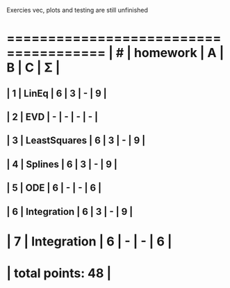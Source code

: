 Exercies vec, plots and testing are still unfinished

 ======================================
| #  | homework      | A | B | C | Σ   |
 ======================================
| 1  | LinEq         | 6 | 3 | - | 9  |
---------------------------------------
| 2  | EVD           | - | - | - |  -  |
---------------------------------------
| 3  | LeastSquares  | 6 | 3 | - |  9  |
---------------------------------------
| 4  | Splines       | 6 | 3 | - |  9  |
---------------------------------------
| 5  | ODE           | 6 | - | - |  6  |
---------------------------------------
| 6  | Integration   | 6 | 3 | - |  9  |
---------------------------------------
| 7  | Integration   | 6 | - | - |  6  |
 ======================================
|                    total points: 48  |
 ======================================

